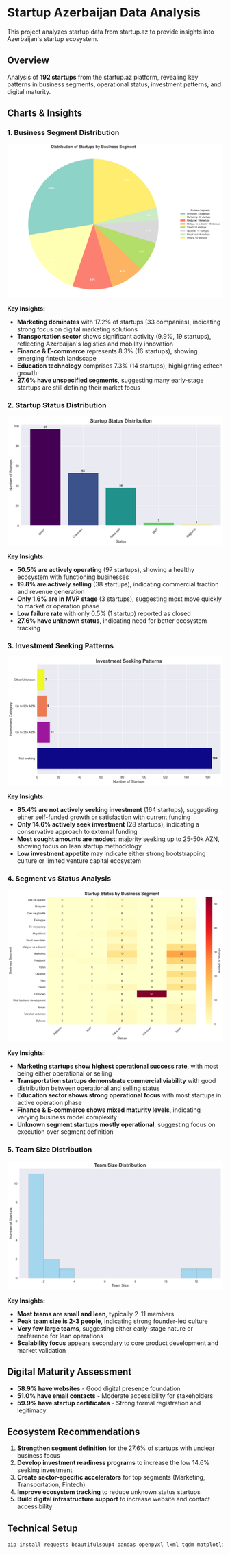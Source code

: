 # Startup Azerbaijan Data Analysis

This project analyzes startup data from startup.az to provide insights into Azerbaijan's startup ecosystem.

## Overview

Analysis of **192 startups** from the startup.az platform, revealing key patterns in business segments, operational status, investment patterns, and digital maturity.

## Charts & Insights

### 1. Business Segment Distribution
![Segments Distribution](assets/segments_distribution.png)

**Key Insights:**
- **Marketing dominates** with 17.2% of startups (33 companies), indicating strong focus on digital marketing solutions
- **Transportation sector** shows significant activity (9.9%, 19 startups), reflecting Azerbaijan's logistics and mobility innovation
- **Finance & E-commerce** represents 8.3% (16 startups), showing emerging fintech landscape
- **Education technology** comprises 7.3% (14 startups), highlighting edtech growth
- **27.6% have unspecified segments**, suggesting many early-stage startups are still defining their market focus

### 2. Startup Status Distribution
![Status Distribution](assets/status_distribution.png)

**Key Insights:**
- **50.5% are actively operating** (97 startups), showing a healthy ecosystem with functioning businesses
- **19.8% are actively selling** (38 startups), indicating commercial traction and revenue generation
- **Only 1.6% are in MVP stage** (3 startups), suggesting most move quickly to market or operation phase
- **Low failure rate** with only 0.5% (1 startup) reported as closed
- **27.6% have unknown status**, indicating need for better ecosystem tracking

### 3. Investment Seeking Patterns
![Investment Patterns](assets/investment_patterns.png)

**Key Insights:**
- **85.4% are not actively seeking investment** (164 startups), suggesting either self-funded growth or satisfaction with current funding
- **Only 14.6% actively seek investment** (28 startups), indicating a conservative approach to external funding
- **Most sought amounts are modest**: majority seeking up to 25-50k AZN, showing focus on lean startup methodology
- **Low investment appetite** may indicate either strong bootstrapping culture or limited venture capital ecosystem

### 4. Segment vs Status Analysis
![Segment Status Heatmap](assets/segment_status_heatmap.png)

**Key Insights:**
- **Marketing startups show highest operational success rate**, with most being either operational or selling
- **Transportation startups demonstrate commercial viability** with good distribution between operational and selling status
- **Education sector shows strong operational focus** with most startups in active operation phase
- **Finance & E-commerce shows mixed maturity levels**, indicating varying business model complexity
- **Unknown segment startups mostly operational**, suggesting focus on execution over segment definition

### 5. Team Size Distribution
![Team Size Distribution](assets/team_size_distribution.png)

**Key Insights:**
- **Most teams are small and lean**, typically 2-11 members
- **Peak team size is 2-3 people**, indicating strong founder-led culture
- **Very few large teams**, suggesting either early-stage nature or preference for lean operations
- **Scalability focus** appears secondary to core product development and market validation

## Digital Maturity Assessment

- **58.9% have websites** - Good digital presence foundation
- **51.0% have email contacts** - Moderate accessibility for stakeholders
- **59.9% have startup certificates** - Strong formal registration and legitimacy

## Ecosystem Recommendations

1. **Strengthen segment definition** for the 27.6% of startups with unclear business focus
2. **Develop investment readiness programs** to increase the low 14.6% seeking investment
3. **Create sector-specific accelerators** for top segments (Marketing, Transportation, Fintech)
4. **Improve ecosystem tracking** to reduce unknown status startups
5. **Build digital infrastructure support** to increase website and contact accessibility

## Technical Setup

```bash
pip install requests beautifulsoup4 pandas openpyxl lxml tqdm matplotlib seaborn numpy
